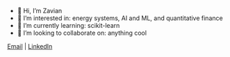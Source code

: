 - 👋 Hi, I’m Zavian  
- 👀 I’m interested in: energy systems, AI and ML, and quantitative finance
- 🌱 I’m currently learning: scikit-learn
- 💞️ I’m looking to collaborate on: anything cool 

[Email](zavian31thompson@gmail.com) | [LinkedIn](www.linkedin.com/in/1zav/) 
